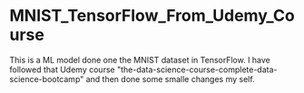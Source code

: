 # MNIST_TensorFlow_From_Udemy_Course
This is a ML model done one the MNIST dataset in TensorFlow. I have followed that Udemy course "the-data-science-course-complete-data-science-bootcamp" and then done some smalle changes my self.
